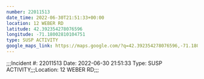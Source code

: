 ```yaml
---
number: 22011513
date_time: 2022-06-30T21:51:33+00:00
location: 12 WEBER RD
latitude: 42.392354278076596
longitude: -71.18002810104751
type: SUSP ACTIVITY
google_maps_link: https://maps.google.com/?q=42.392354278076596,-71.18002810104751
---
```


;;;Incident #: 22011513  Date: 2022-06-30 21:51:33   Type: SUSP ACTIVITY;;;Location: 12 WEBER RD;;;
